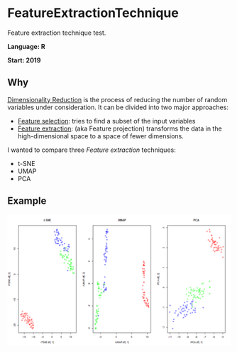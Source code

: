 # FeatureExtractionTechnique
Feature extraction technique test.

**Language: R**

**Start: 2019**

## Why
[Dimensionality Reduction](https://en.wikipedia.org/wiki/Dimensionality_reduction) is the process of reducing the number of random variables under consideration. It can be divided into two major approaches:

* [Feature selection](https://en.wikipedia.org/wiki/Feature_selection): tries to find a subset of the input variables 
* [Feature extraction](https://en.wikipedia.org/wiki/Feature_extraction): (aka Feature projection) transforms the data in the high-dimensional space to a space of fewer dimensions.

I wanted to compare three _Feature extraction_ techniques:

* t-SNE
* UMAP
* PCA

## Example

![Example](/images/example.png)
